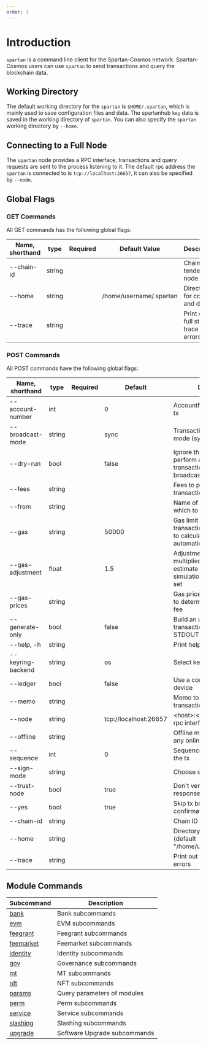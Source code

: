 ```yaml
---
order: 1
---
```


# Introduction

`spartan` is a command line client for the Spartan-Cosmos network. Spartan-Cosmos users can use `spartan` to send transactions and query the blockchain data.

## Working Directory

The default working directory for the `spartan` is `$HOME/.spartan`, which is mainly used to save configuration files and data. The spartanhub `key` data is saved in the working directory of `spartan`. You can also specify the `spartan`  working directory by `--home`.

## Connecting to a Full Node

The `spartan` node provides a RPC interface, transactions and query requests are sent to the process listening to it. The default rpc address the `spartan` is connected to is `tcp://localhost:26657`, it can also be specified by `--node`.

## Global Flags

### GET Commands

All GET commands has the following global flags:

| Name, shorthand | type   | Required | Default Value           | Description                          |
| --------------- | ------ | -------- | ----------------------- | ------------------------------------ |
| --chain-id      | string |          |                         | Chain ID of tendermint node          |
| --home          | string |          | /home/username/.spartan | Directory for config and data        |
| --trace         | string |          |                         | Print out full stack trace on errors |

### POST Commands

All POST commands have the following global flags:

| Name, shorthand   | type   | Required | Default               | Description                                                                                                    |
| ----------------- | ------ | -------- | --------------------- | -------------------------------------------------------------------------------------------------------------- |
| --account-number  | int    |          | 0                     | AccountNumber to sign the tx                                                                                   |
| --broadcast-mode  | string |          | sync                  | Transaction broadcasting mode (sync | async | block)                                                           |
| --dry-run         | bool   |          | false                 | Ignore the --gas flag and perform a simulation of a transaction, but don't broadcast it                        |
| --fees            | string |          |                       | Fees to pay along with transaction                                                                             |
| --from            | string |          |                       | Name of private key with which to sign                                                                         |
| --gas             | string |          | 50000                 | Gas limit to set per-transaction; set to "simulate" to calculate required gas automatically                    |
| --gas-adjustment  | float  |          | 1.5                   | Adjustment factor to be multiplied against the estimate returned by the tx simulation; if the gas limit is set |
| --gas-prices      | string |          |                       | Gas prices in decimal format to determine the transaction fee                                                  |
| --generate-only   | bool   |          | false                 | Build an unsigned transaction and write it to STDOUT                                                           |
| --help, -h        | string |          |                       | Print help message                                                                                             |
| --keyring-backend | string |          | os                    | Select keyring's backend                                                                                       |
| --ledger          | bool   |          | false                 | Use a connected Ledger device                                                                                  |
| --memo            | string |          |                       | Memo to send along with transaction                                                                            |
| --node            | string |          | tcp://localhost:26657 | \<host>:\<port> to tendermint rpc interface for this chain                                                       |
| --offline         | string |          |                       | Offline mode (does not allow any online functionality)                                                         |
| --sequence        | int    |          | 0                     | Sequence number to sign the tx                                                                                 |
| --sign-mode       | string |          |                       | Choose sign mode (direct | amino-json), this is an advanced feature                                            |
| --trust-node      | bool   |          | true                  | Don't verify proofs for responses                                                                              |
| --yes             | bool   |          | true                  | Skip tx broadcasting prompt confirmation                                                                       |
| --chain-id        | string |          |                       | Chain ID of tendermint node                                                                                    |
| --home            | string |          |                       | Directory for config and data (default "/home/username/.spartan")                                              |
| --trace           | string |          |                       | Print out full stack trace on errors                                                                           |

## Module Commands

| **Subcommand**              | **Description**              |
| --------------------------- | ---------------------------- |
| [bank](./bank.md)           | Bank subcommands             |
| [evm](./evm.md)             | EVM subcommands              |
| [feegrant](./feegrant.md)   | Feegrant subcommands         |
| [feemarket](./feemarket.md) | Feemarket subcommands        |
| [identity](./identity.md)   | Identity subcommands         |
| [gov](./gov.md)             | Governance subcommands       |
| [mt](./mt.md)               | MT subcommands               |
| [nft](./nft.md)             | NFT subcommands              |
| [params](./params.md)       | Query parameters of modules  |
| [perm](./perm.md)           | Perm subcommands             |
| [service](./service.md)     | Service subcommands          |
| [slashing](./slashing.md)   | Slashing subcommands         |
| [upgrade](./upgrade.md)     | Software Upgrade subcommands |